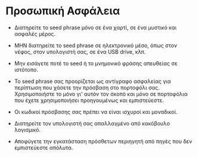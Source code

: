 # Προσωπική Ασφάλεια

- Διατηρείτε το seed phrase μόνο σε ένα χαρτί, σε ένα μυστικό και ασφαλές μέρος.
  
 - ΜΗΝ διατηρείτε το seed phrase σε ηλεκτρονικό μέσο, όπως στον νέφος, στον υπολογιστή σας, σε ένα USB drive, κλπ.
  
 - Μην εισάγετε ποτέ το seed ή το μνημονικό φράσης απευθείας σε ιστότοπο.

 - Το seed phrase σας προορίζεται ως αντίγραφο ασφαλείας για περίπτωση που χάσετε την πρόσβαση στο πορτοφόλι σας. Χρησιμοποιήστε το μόνο γι' αυτόν τον σκοπό και μόνο σε πορτοφόλια που έχετε χρησιμοποιήσει προηγουμένως και εμπιστεύεστε.
  
 - Οι κωδικοί πρόσβασης σας πρέπει να είναι ισχυροί και μοναδικοί.
  
 - Διατηρείτε τον υπολογιστή σας απαλλαγμένο από κακόβουλο λογισμικό.
  
 - Αποφύγετε την εγκατάσταση πρόσθετων περιηγητή από πηγές που δεν εμπιστεύεστε απόλυτα.